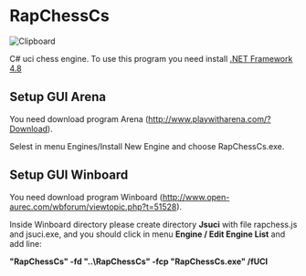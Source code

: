 # RapChessCs

![Clipboard](https://github.com/Thibor/RapChessCs/Resources/RapChessCs.png)

C# uci chess engine.
To use this program you need install  <a href="https://dotnet.microsoft.com/download/dotnet-framework/net48">.NET Framework 4.8</a>

## Setup GUI Arena

You need download program Arena (http://www.playwitharena.com/?Download).

Selest in menu Engines/Install New Engine and choose RapChessCs.exe.
 
 ## Setup GUI Winboard
 
 You need download program Winboard (http://www.open-aurec.com/wbforum/viewtopic.php?t=51528).
 
Inside Winboard directory please create directory <b>Jsuci</b> with file rapchess.js and jsuci.exe, and you should click in menu <b>Engine / Edit Engine List</b> and add line:
 
<b>"RapChessCs" -fd "..\RapChessCs" -fcp "RapChessCs.exe" /fUCI</b>
